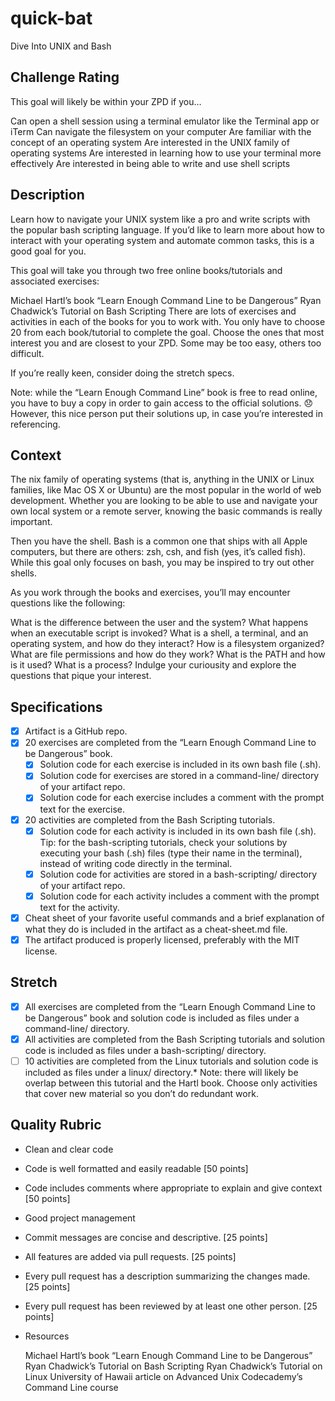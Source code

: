 # quick-bat
Dive Into UNIX and Bash

## Challenge Rating
  This goal will likely be within your ZPD if you…

  Can open a shell session using a terminal emulator like the Terminal app or iTerm
  Can navigate the filesystem on your computer
  Are familiar with the concept of an operating system
  Are interested in the UNIX family of operating systems
  Are interested in learning how to use your terminal more effectively
  Are interested in being able to write and use shell scripts

## Description
  Learn how to navigate your UNIX system like a pro and write scripts with the popular bash scripting language. If you’d like to learn more about how to interact with your operating system and automate common tasks, this is a good goal for you.

  This goal will take you through two free online books/tutorials and associated exercises:

  Michael Hartl’s book “Learn Enough Command Line to be Dangerous”
  Ryan Chadwick’s Tutorial on Bash Scripting
  There are lots of exercises and activities in each of the books for you to work with. You only have to choose 20 from each book/tutorial to complete the goal. Choose the ones that most interest you and are closest to your ZPD. Some may be too easy, others too difficult.

  If you’re really keen, consider doing the stretch specs.

  Note: while the “Learn Enough Command Line” book is free to read online, you have to buy a copy in order to gain access to the official solutions. 😞 However, this nice person put their solutions up, in case you’re interested in referencing.

## Context
  The nix family of operating systems (that is, anything in the UNIX or Linux families, like Mac OS X or Ubuntu) are the most popular in the world of web development. Whether you are looking to be able to use and navigate your own local system or a remote server, knowing the basic commands is really important.

  Then you have the shell. Bash is a common one that ships with all Apple computers, but there are others: zsh, csh, and fish (yes, it’s called fish). While this goal only focuses on bash, you may be inspired to try out other shells.

  As you work through the books and exercises, you’ll may encounter questions like the following:

  What is the difference between the user and the system?
  What happens when an executable script is invoked?
  What is a shell, a terminal, and an operating system, and how do they interact?
  How is a filesystem organized?
  What are file permissions and how do they work?
  What is the PATH and how is it used?
  What is a process?
  Indulge your curiousity and explore the questions that pique your interest.

## Specifications
  - [X] Artifact is a GitHub repo.
  - [X] 20 exercises are completed from the “Learn Enough Command Line to be Dangerous” book.
    - [X] Solution code for each exercise is included in its own bash file (.sh).
    - [X] Solution code for exercises are stored in a command-line/ directory of your artifact repo.
    - [X] Solution code for each exercise includes a comment with the prompt text for the exercise.
  - [X] 20 activities are completed from the Bash Scripting tutorials.
    - [X] Solution code for each activity is included in its own bash file (.sh). Tip: for the bash-scripting tutorials, check your solutions by executing your bash (.sh) files (type their name in the terminal), instead of writing code directly in the terminal.
    - [X] Solution code for activities are stored in a bash-scripting/ directory of your artifact repo.
    - [X] Solution code for each activity includes a comment with the prompt text for the activity.
  - [X] Cheat sheet of your favorite useful commands and a brief explanation of what they do is included in the artifact as a cheat-sheet.md file.
  - [X] The artifact produced is properly licensed, preferably with the MIT license.

## Stretch
 - [X] All exercises are completed from the “Learn Enough Command Line to be Dangerous” book and solution code is included as files under a command-line/ directory.
 - [X] All activities are completed from the Bash Scripting tutorials and solution code is included as files under a bash-scripting/ directory.
 - [ ] 10 activities are completed from the Linux tutorials and solution code is included as files under a linux/ directory.*
 Note: there will likely be overlap between this tutorial and the Hartl book. Choose only activities that cover new material so you don’t do redundant work.

## Quality Rubric
- Clean and clear code

- Code is well formatted and easily readable [50 points]
- Code includes comments where appropriate to explain and give context [50 points]
- Good project management

- Commit messages are concise and descriptive. [25 points]
- All features are added via pull requests. [25 points]
- Every pull request has a description summarizing the changes made. [25 points]
- Every pull request has been reviewed by at least one other person. [25 points]
- Resources

  Michael Hartl’s book “Learn Enough Command Line to be Dangerous”
  Ryan Chadwick’s Tutorial on Bash Scripting
  Ryan Chadwick’s Tutorial on Linux
  University of Hawaii article on Advanced Unix
  Codecademy’s Command Line course

<!-- LICENSE -->
[mit-license]: https://opensource.org/licenses/MIT
